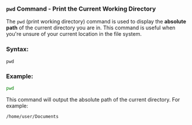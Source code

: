 ### `pwd` Command - Print the Current Working Directory

The `pwd` (print working directory) command is used to display the **absolute path** of the current directory you are in. This command is useful when you're unsure of your current location in the file system.

### Syntax:

```
pwd
```

### Example:

```bash
pwd
```

This command will output the absolute path of the current directory. For example:

```
/home/user/Documents
```
